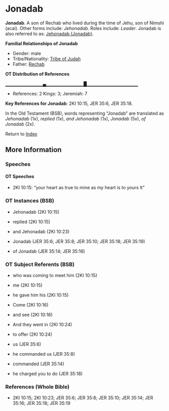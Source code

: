 # Jonadab
**Jonadab**. 
A son of Rechab who lived during the time of Jehu, son of Nimshi (acai). 
Other forms include: 
*Jehonadab*. 
Roles include: 
_Leader_. 
Jonadab is also referred to as: 
[Jehonadab (Jonadab)](Jehonadab.md). 




**Familial Relationships of Jonadab**


* Gender: male
* Tribe/Nationality: [Tribe of Judah](../../../groups/md/acai/Judah.md)
* Father: [Rechab](Rechab.2.md)


**OT Distribution of References**

▁▁▁▁▁▁▁▁▁▁▁▄▁▁▁▁▁▁▁▁▁▁▁█▁▁▁▁▁▁▁▁▁▁▁▁▁▁▁
* References: 2 Kings: 3; Jeremiah: 7



**Key References for Jonadab**: 
2KI 10:15, JER 35:6, JER 35:18. 


In the Old Testament (BSB), words representing “Jonadab” are translated as 
*Jehonadab* (1x), *replied* (1x), *and Jehonadab* (1x), *Jonadab* (5x), *of Jonadab* (2x). 




Return to [Index](00-Index.md)

## More Information

### Speeches

#### OT Speeches

* 2KI 10:15: “your heart as true to mine as my heart is to yours It”

### OT Instances (BSB)

* Jehonadab (2KI 10:15)

* replied (2KI 10:15)

* and Jehonadab (2KI 10:23)

* Jonadab (JER 35:6; JER 35:8; JER 35:10; JER 35:18; JER 35:19)

* of Jonadab (JER 35:14; JER 35:16)



### OT Subject Referents (BSB)

* who was coming to meet him (2KI 10:15)

* me (2KI 10:15)

* he gave him his (2KI 10:15)

* Come (2KI 10:16)

* and see (2KI 10:16)

* And they went in (2KI 10:24)

* to offer (2KI 10:24)

* us (JER 35:6)

* he commanded us (JER 35:8)

* commanded (JER 35:14)

* he charged you to do (JER 35:18)



### References (Whole Bible)

* 2KI 10:15; 2KI 10:23; JER 35:6; JER 35:8; JER 35:10; JER 35:14; JER 35:16; JER 35:18; JER 35:19



